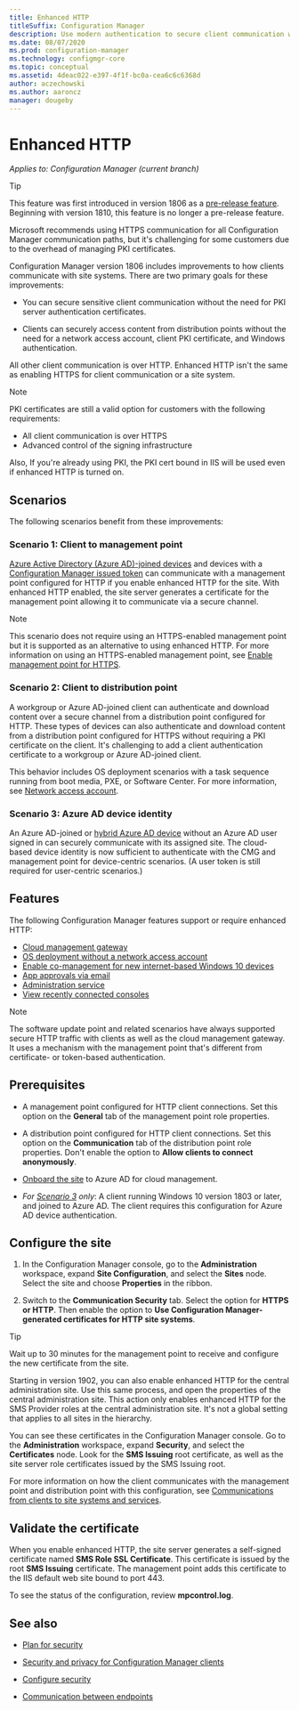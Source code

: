```yaml
---
title: Enhanced HTTP
titleSuffix: Configuration Manager
description: Use modern authentication to secure client communication without the need for PKI certificates.
ms.date: 08/07/2020
ms.prod: configuration-manager
ms.technology: configmgr-core
ms.topic: conceptual
ms.assetid: 4deac022-e397-4f1f-bc0a-cea6c6c6368d
author: aczechowski
ms.author: aaroncz
manager: dougeby
---
```


# Enhanced HTTP

*Applies to: Configuration Manager (current branch)*

<!--1356889,1358460-->

> [!Tip]  
> This feature was first introduced in version 1806 as a [pre-release feature](../../servers/manage/pre-release-features.md). Beginning with version 1810, this feature is no longer a pre-release feature.  

Microsoft recommends using HTTPS communication for all Configuration Manager communication paths, but it's challenging for some customers due to the overhead of managing PKI certificates.

Configuration Manager version 1806 includes improvements to how clients communicate with site systems. There are two primary goals for these improvements:  

- You can secure sensitive client communication without the need for PKI server authentication certificates.  

- Clients can securely access content from distribution points without the need for a network access account, client PKI certificate, and Windows authentication.  

All other client communication is over HTTP. Enhanced HTTP isn't the same as enabling HTTPS for client communication or a site system.<!-- SCCMDocs issue #1212 -->

> [!Note]  
> PKI certificates are still a valid option for customers with the following requirements:  
>
> - All client communication is over HTTPS  
> - Advanced control of the signing infrastructure
>
> Also, If you're already using PKI, the PKI cert bound in IIS will be used even if enhanced HTTP is turned on.



## <a name="bkmk_scenario"></a> Scenarios

The following scenarios benefit from these improvements:  

### <a name="bkmk_scenario1"></a> Scenario 1: Client to management point

<!--1356889-->
[Azure Active Directory (Azure AD)-joined devices](/azure/active-directory/devices/concept-azure-ad-join) and devices with a [Configuration Manager issued token](../../clients/deploy/deploy-clients-cmg-token.md) can communicate with a management point configured for HTTP if you enable enhanced HTTP for the site. With enhanced HTTP enabled, the site server generates a certificate for the management point allowing it to communicate via a secure channel.

> [!Note]  
> This scenario does not require using an HTTPS-enabled management point but it is supported as an alternative to using enhanced HTTP. For more information on using an HTTPS-enabled management point, see [Enable management point for HTTPS](../../clients/manage/cmg/configure-authentication.md#bkmk_mphttps).  

### <a name="bkmk_scenario2"></a> Scenario 2: Client to distribution point

<!--1358228-->
A workgroup or Azure AD-joined client can authenticate and download content over a secure channel from a distribution point configured for HTTP. These types of devices can also authenticate and download content from a distribution point configured for HTTPS without requiring a PKI certificate on the client. It's challenging to add a client authentication certificate to a workgroup or Azure AD-joined client.

This behavior includes OS deployment scenarios with a task sequence running from boot media, PXE, or Software Center. For more information, see [Network access account](accounts.md#network-access-account).<!--1358278-->

### <a name="bkmk_scenario3"></a> Scenario 3: Azure AD device identity

<!--1358460-->
An Azure AD-joined or [hybrid Azure AD device](/azure/active-directory/devices/concept-azure-ad-join-hybrid) without an Azure AD user signed in can securely communicate with its assigned site. The cloud-based device identity is now sufficient to authenticate with the CMG and management point for device-centric scenarios. (A user token is still required for user-centric scenarios.)  


## Features

The following Configuration Manager features support or require enhanced HTTP:

- [Cloud management gateway](../../clients/manage/cmg/overview.md)
- [OS deployment without a network access account](../../../osd/plan-design/planning-considerations-for-automating-tasks.md#enhanced-http)
- [Enable co-management for new internet-based Windows 10 devices](../../../comanage/tutorial-co-manage-new-devices.md)
- [App approvals via email](../../../apps/deploy-use/app-approval.md#bkmk_email-approve)
- [Administration service](../../../develop/adminservice/overview.md)
- [View recently connected consoles](../../servers/manage/admin-console.md#bkmk_viewconnected)

> [!Note]  
> The software update point and related scenarios have always supported secure HTTP traffic with clients as well as the cloud management gateway. It uses a mechanism with the management point that's different from certificate- or token-based authentication.<!-- SCCMDocs issue #1148 -->


## Prerequisites  

- A management point configured for HTTP client connections. Set this option on the **General** tab of the management point role properties.  

- A distribution point configured for HTTP client connections. Set this option on the **Communication** tab of the distribution point role properties. Don't enable the option to **Allow clients to connect anonymously**.  

- [Onboard the site](../../clients/manage/cmg/configure-azure-ad.md) to Azure AD for cloud management.  

- *For [Scenario 3](#bkmk_scenario3) only*: A client running Windows 10 version 1803 or later, and joined to Azure AD. The client requires this configuration for Azure AD device authentication.<!-- SCCMDocs issue 1126 -->


## Configure the site

1. In the Configuration Manager console, go to the **Administration** workspace, expand **Site Configuration**, and select the  **Sites** node. Select the site and choose **Properties** in the ribbon.  

2. Switch to the **Communication Security** tab. Select the option for **HTTPS or HTTP**. Then enable the option to **Use Configuration Manager-generated certificates for HTTP site systems**.

> [!Tip]
> Wait up to 30 minutes for the management point to receive and configure the new certificate from the site.

<!--3798957-->
Starting in version 1902, you can also enable enhanced HTTP for the central administration site. Use this same process, and open the properties of the central administration site. This action only enables enhanced HTTP for the SMS Provider roles at the central administration site. It's not a global setting that applies to all sites in the hierarchy.

You can see these certificates in the Configuration Manager console. Go to the **Administration** workspace, expand **Security**, and select the **Certificates** node. Look for the **SMS Issuing** root certificate, as well as the site server role certificates issued by the SMS Issuing root.

For more information on how the client communicates with the management point and distribution point with this configuration, see [Communications from clients to site systems and services](communications-between-endpoints.md#Planning_Client_to_Site_System).

## Validate the certificate

When you enable enhanced HTTP, the site server generates a self-signed certificate named **SMS Role SSL Certificate**. This certificate is issued by the root **SMS Issuing** certificate. The management point adds this certificate to the IIS default web site bound to port 443.

To see the status of the configuration, review **mpcontrol.log**.

## See also

- [Plan for security](../security/plan-for-security.md)  

- [Security and privacy for Configuration Manager clients](../../clients/deploy/plan/security-and-privacy-for-clients.md)  

- [Configure security](../security/configure-security.md)  

- [Communication between endpoints](communications-between-endpoints.md)  
